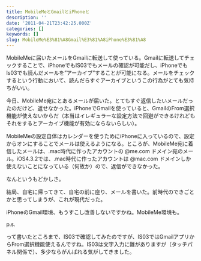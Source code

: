 ```yaml
---
title: MobileMeとGmailとiPhoneと
description: ''
date: '2011-04-21T23:42:25.000Z'
categories: []
keywords: []
slug: MobileMe%E3%81%A8Gmail%E3%81%A8iPhone%E3%81%A8
---
```

MobileMeに届いたメールをGmailに転送して使っている。Gmailに転送してチェックすることで、iPhoneでもIS03でもメールの確認が可能だし、iPhoneでもIs03でも読んだメールを”アーカイブ”することが可能になる。メールをチェックするという行動において、読んだらすぐアーカイブというこの行為がとても気持ちがいい。

今日、MobileMe宛にとあるメールが届いた。とてもすぐ返信したいメールだったのだけど、返せなかった。iPhoneでGmailを使っていると、GmailのFrom選択機能が使えないからだ（本当はイレギュラーな設定方法で回避ができるけれどもそれをするとアーカイブ機能が有効にならないらしい）。

MobileMeの設定自体はカレンダーを使うためにiPhoneに入っているので、設定からオンにすることでメールは使えるようになる。ところが、MobileMe宛に着信したメールは、.mac時代に作ったアカウントの @me.com ドメイン宛のメール。iOS4.3.2では、.mac時代に作ったアカウントは @mac.com ドメインしか使えないことになっている（何故か）ので、返信ができなかった。

なんというもどかしさ。

結局、自宅に帰ってきて、自宅の前に座り、メールを書いた。前時代のできごとかと思ってしまうが、これが現代だった。

iPhoneのGmail環境、もうすこし改善しないですかね。MobileMe環境も。

p.s.

って書いたところまで、IS03で確認してみたのですが、IS03ではGmailアプリからFrom選択機能使えるんですね。IS03は文字入力に難がありますが（タッチパネル関係で）、多少ならがんばれる気がしてきました。